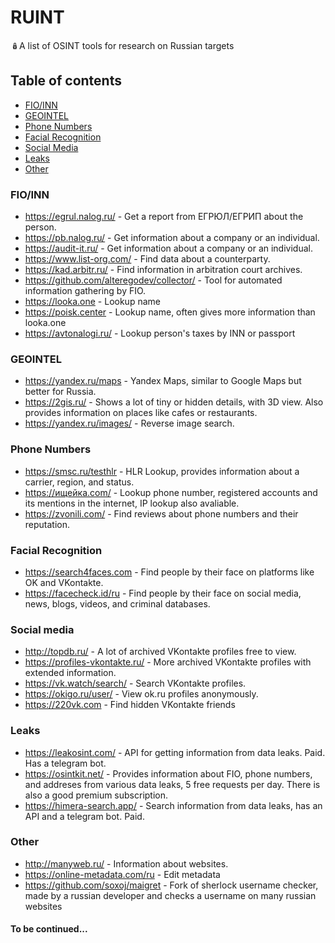# RUINT
🪆A list of OSINT tools for research on Russian targets

## Table of contents

- [FIO/INN](https://github.com/alteregodev/RUINT/edit/main/README.md#fioinn)
- [GEOINTEL](https://github.com/alteregodev/RUINT/edit/main/README.md#geointel)
- [Phone Numbers](https://github.com/alteregodev/RUINT/edit/main/README.md#phone-numbers)
- [Facial Recognition](https://github.com/alteregodev/RUINT/edit/main/README.md#facial-recognition)
- [Social Media](https://github.com/alteregodev/RUINT/edit/main/README.md#social-media)
- [Leaks](https://github.com/alteregodev/RUINT/blob/main/README.md#leaks)
- [Other](https://github.com/alteregodev/RUINT/tree/main#other)

### FIO/INN

- https://egrul.nalog.ru/ - Get a report from ЕГРЮЛ/ЕГРИП about the person.
- https://pb.nalog.ru/ - Get information about a company or an individual.
- https://audit-it.ru/ - Get information about a company or an individual.
- https://www.list-org.com/ - Find data about a counterparty.
- https://kad.arbitr.ru/ - Find information in arbitration court archives.
- https://github.com/alteregodev/collector/ - Tool for automated information gathering by FIO.
- https://looka.one - Lookup name
- https://poisk.center - Lookup name, often gives more information than looka.one
- https://avtonalogi.ru/ - Lookup person's taxes by INN or passport

### GEOINTEL
- https://yandex.ru/maps - Yandex Maps, similar to Google Maps but better for Russia.
- https://2gis.ru/ - Shows a lot of tiny or hidden details, with 3D view. Also provides information on places like cafes or restaurants.
- https://yandex.ru/images/ - Reverse image search.

### Phone Numbers
- https://smsc.ru/testhlr - HLR Lookup, provides information about a carrier, region, and status.
- https://ищейка.com/ - Lookup phone number, registered accounts and its mentions in the internet, IP lookup also avaliable.
- https://zvonili.com/ - Find reviews about phone numbers and their reputation.

### Facial Recognition
- https://search4faces.com - Find people by their face on platforms like OK and VKontakte.
- https://facecheck.id/ru - Find people by their face on social media, news, blogs, videos, and criminal databases.

### Social media
- http://topdb.ru/ - A lot of archived VKontakte profiles free to view.
- https://profiles-vkontakte.ru/ - More archived VKontakte profiles with extended information.
- https://vk.watch/search/ - Search VKontakte profiles.
- https://okigo.ru/user/ - View ok.ru profiles anonymously.
- https://220vk.com - Find hidden VKontakte friends

### Leaks
- https://leakosint.com/ - API for getting information from data leaks. Paid. Has a telegram bot.
- https://osintkit.net/ - Provides information about FIO, phone numbers, and addreses from various data leaks, 5 free requests per day. There is also a good premium subscription.
- https://himera-search.app/ - Search information from data leaks, has an API and a telegram bot. Paid.

### Other
- http://manyweb.ru/ - Information about websites.
- https://online-metadata.com/ru - Edit metadata
- https://github.com/soxoj/maigret - Fork of sherlock username checker, made by a russian developer and checks a username on many russian websites

#### To be continued...
